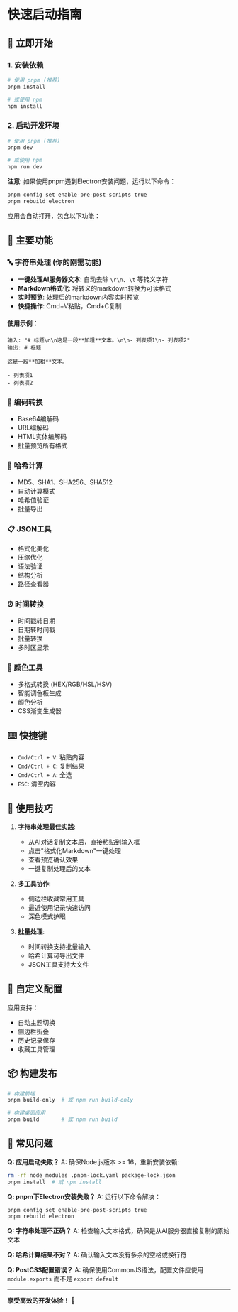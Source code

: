 # 快速启动指南

## 🚀 立即开始

### 1. 安装依赖
```bash
# 使用 pnpm (推荐)
pnpm install

# 或使用 npm
npm install
```

### 2. 启动开发环境
```bash
# 使用 pnpm (推荐)
pnpm dev

# 或使用 npm
npm run dev
```

**注意**: 如果使用pnpm遇到Electron安装问题，运行以下命令：
```bash
pnpm config set enable-pre-post-scripts true
pnpm rebuild electron
```

应用会自动打开，包含以下功能：

## 📱 主要功能

### 🔤 字符串处理 (你的刚需功能)
- **一键处理AI服务器文本**: 自动去除 `\r\n`、`\t` 等转义字符
- **Markdown格式化**: 将转义的markdown转换为可读格式
- **实时预览**: 处理后的markdown内容实时预览
- **快捷操作**: Cmd+V粘贴，Cmd+C复制

#### 使用示例：
```
输入: "# 标题\n\n这是一段**加粗**文本。\n\n- 列表项1\n- 列表项2"
输出: # 标题

这是一段**加粗**文本。

- 列表项1
- 列表项2
```

### 🔐 编码转换
- Base64编解码
- URL编解码
- HTML实体编解码
- 批量预览所有格式

### 🔑 哈希计算
- MD5、SHA1、SHA256、SHA512
- 自动计算模式
- 哈希值验证
- 批量导出

### 📋 JSON工具
- 格式化美化
- 压缩优化
- 语法验证
- 结构分析
- 路径查看器

### ⏰ 时间转换
- 时间戳转日期
- 日期转时间戳
- 批量转换
- 多时区显示

### 🎨 颜色工具
- 多格式转换 (HEX/RGB/HSL/HSV)
- 智能调色板生成
- 颜色分析
- CSS渐变生成器

## ⌨️ 快捷键

- `Cmd/Ctrl + V`: 粘贴内容
- `Cmd/Ctrl + C`: 复制结果
- `Cmd/Ctrl + A`: 全选
- `ESC`: 清空内容

## 🎯 使用技巧

1. **字符串处理最佳实践**:
   - 从AI对话复制文本后，直接粘贴到输入框
   - 点击"格式化Markdown"一键处理
   - 查看预览确认效果
   - 一键复制处理后的文本

2. **多工具协作**:
   - 侧边栏收藏常用工具
   - 最近使用记录快速访问
   - 深色模式护眼

3. **批量处理**:
   - 时间转换支持批量输入
   - 哈希计算可导出文件
   - JSON工具支持大文件

## 🔧 自定义配置

应用支持：
- 自动主题切换
- 侧边栏折叠
- 历史记录保存
- 收藏工具管理

## 📦 构建发布

```bash
# 构建前端
pnpm build-only  # 或 npm run build-only

# 构建桌面应用
pnpm build       # 或 npm run build
```

## 🐛 常见问题

**Q: 应用启动失败？**
A: 确保Node.js版本 >= 16，重新安装依赖: 
```bash
rm -rf node_modules .pnpm-lock.yaml package-lock.json
pnpm install  # 或 npm install
```

**Q: pnpm下Electron安装失败？**
A: 运行以下命令解决：
```bash
pnpm config set enable-pre-post-scripts true
pnpm rebuild electron
```

**Q: 字符串处理不正确？**
A: 检查输入文本格式，确保是从AI服务器直接复制的原始文本

**Q: 哈希计算结果不对？**
A: 确认输入文本没有多余的空格或换行符

**Q: PostCSS配置错误？**
A: 确保使用CommonJS语法，配置文件应使用 `module.exports` 而不是 `export default`

---

**享受高效的开发体验！** 🎉
